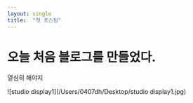 ```yaml
---
layout: single
title:  "첫 포스팅"
---
```


# 오늘 처음 블로그를 만들었다.

열심히 해야지

![studio display1](/Users/0407dh/Desktop/studio display1.jpg)
